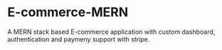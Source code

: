 # E-commerce-MERN
A MERN stack based E-commerce application with custom dashboard, authentication and paymeny support with stripe.
